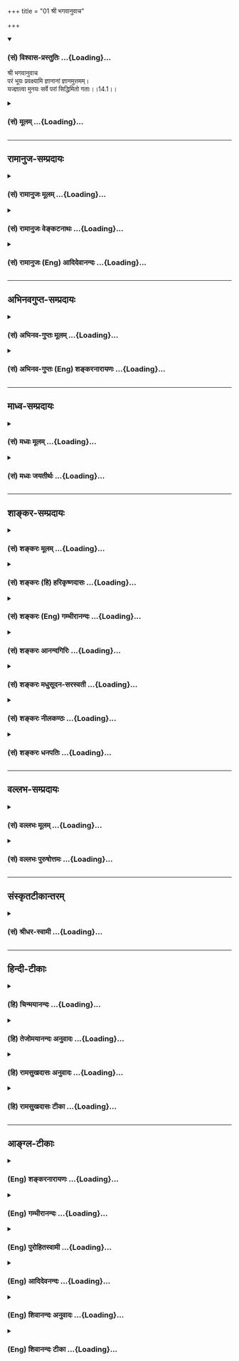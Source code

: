 +++
title = "01 श्री भगवानुवाच"

+++
<div class="js_include" newlevelforh1="3" title="(सं) विश्वास-प्रस्तुतिः" unfilled url="/purANam/mahAbhAratam/06-bhIShma-parva/02-bhagavad-gItA-parva/saMskRtam/vishvAsa-prastutiH/14_guNa-traya-vibhAga-y/01_shrI_bhagavAnuvAc.md">
<details open><summary><h3>(सं) विश्वास-प्रस्तुतिः ...{Loading}...</h3></summary>

श्री भगवानुवाच  
परं भूयः प्रवक्ष्यामि ज्ञानानां ज्ञानमुत्तमम्।  
यज्ज्ञात्वा मुनयः सर्वे परां सिद्धिमितो गताः।।14.1।।
</details>
</div>
<div class="js_include collapsed" newlevelforh1="3" title="(सं) मूलम्" unfilled url="/purANam/mahAbhAratam/06-bhIShma-parva/02-bhagavad-gItA-parva/saMskRtam/mUlam/14_guNa-traya-vibhAga-y/01_shrI_bhagavAnuvAc.md">
<details><summary><h3>(सं) मूलम् ...{Loading}...</h3></summary>

श्री भगवानुवाच  
परं भूयः प्रवक्ष्यामि ज्ञानानां ज्ञानमुत्तमम्।  
यज्ज्ञात्वा मुनयः सर्वे परां सिद्धिमितो गताः।।14.1।।
</details>
</div>


_________________
## रामानुज-सम्प्रदायः
<div class="js_include collapsed" newlevelforh1="3" title="(सं) रामानुजः मूलम्" unfilled url="/purANam/mahAbhAratam/06-bhIShma-parva/02-bhagavad-gItA-parva/saMskRtam/rAmAnujaH/mUlam/14_guNa-traya-vibhAga-y/01_shrI_bhagavAnuvAc.md">
<details><summary><h3>(सं) रामानुजः मूलम् ...{Loading}...</h3></summary>

।।14.1।। श्रीभगवानुवाच -- **परं** पूर्वोक्ताद् अन्यत्
प्रकृतिपुरुषान्तर्गतम् एव सत्त्वादिगुणविषयं ज्ञानं **भूयः प्रवक्ष्यामि**
तत् च **ज्ञानं** सर्वेषां प्रकृतिपुरुषविषय**ज्ञानानाम् उत्तमम् यद्**
ज्ञानं **ज्ञात्वा** **सर्वे मुनयः** तन्मननशीलाः **इतः** संसारमण्डलात्
**परां सिद्धिं गताः** परिशुद्धात्मस्वरूपप्राप्तिरूपां सिद्धिम्
अवाप्ताः। पुनः अपि तद् ज्ञानं फलेन विशिनष्टि --

</details>
</div>
<div class="js_include collapsed" newlevelforh1="3" title="(सं) रामानुजः वेङ्कटनाथः" unfilled url="/purANam/mahAbhAratam/06-bhIShma-parva/02-bhagavad-gItA-parva/saMskRtam/rAmAnujaH/venkaTanAthaH/14_guNa-traya-vibhAga-y/01_shrI_bhagavAnuvAc.md">
<details><summary><h3>(सं) रामानुजः वेङ्कटनाथः ...{Loading}...</h3></summary>

  
  
।।14.1।। पूर्वाध्यायप्रकृतविशोधनरूपतयाऽस्य तत्सङ्गतिं
प्रदर्शयन्गुणबन्धविधा तेषां कर्तृत्वं तन्निवर्तनम्। गतित्रयस्वमूलत्वं
चतुर्दश उदीर्यते \[गी.सं.18\] इति सङ्ग्रहश्लोकं व्याचष्टे -- त्रयोदश
इति। इदं शरीरं कौन्तेय क्षेत्रमित्यभिधीयते \[13।2\] इत्यारभ्यइति क्षेत्रं
तथा ज्ञानं ज्ञेयं चोक्तं समासतः। मद्भक्त एतद्विज्ञाय मद्भावायोपपद्यते
\[13।19\] इत्यन्तार्थमभिप्रेत्यप्रकृतिपुरुषयोरित्यादि बन्धान्मुच्यत
इत्युक्तमित्यन्तमभिहितम्। गुणानां बन्धहेतुताप्रकार इत्यनेनगुणबन्धविधा
इत्येतद्व्याख्यातम्। गुणनिवर्तनप्रकारश्चेत्यनेनतन्निवर्तनम्
इत्येतद्व्याख्यातम्।
सङ्ग्रहोक्तगुणकर्तृत्वगतित्रयस्वमूलत्वयोर्भाष्येऽनुक्तिरन्यार्थानुवादत्वप्रासङ्गिकत्वाभ्यामिति
द्रष्टव्यम्। परशब्दस्योत्कृष्टपरत्वे उत्तमशब्देन पौनरुक्त्यं
स्यादित्यन्यथा व्याचष्टेपूर्वोक्तादन्यदिति। एवं सत्युक्तस्यैव
पुनर्वचनपरंभूयः प्रवक्ष्यामि इत्येतद्विरुध्येतेत्याशङ्कावारणाय
तदभिप्रेतमाह -- प्रकृतिपुरुषान्तर्गतमेवेति। संग्रहेण पूर्वाध्यायोक्तं
गुणानां बन्धहेतुत्वमेव विस्तरेणात्र भूयः प्रवक्ष्यामीत्यर्थ इति न विरोध
इति भावः। ज्ञानानामुत्तमं ज्ञानं भूयः प्रवक्ष्यामि इत्यन्वयसम्भवेऽपि
तज्ज्ञानस्यावश्यज्ञातव्यत्वसिद्धये ज्ञानानामुत्तमत्वस्य वाक्यभेदेन
विधेयतयाऽन्वयमाह -- तच्च ज्ञानमिति। ज्ञानानाम् इति सामान्यनिर्देशेन
सर्वज्ञानापेक्षयोत्तमत्वलाभेऽपि
भगवद्विषयज्ञानापेक्षयोत्तमत्वासम्भवात्तद्व्यवच्छेदायसर्वेषां
प्रकृतिपुरुषविषयज्ञानानामित्युक्तम्। एतज्ज्ञानविषयज्ञानमात्रस्य
परसिद्धिहेतुत्वासम्भवात्तदभ्यासरूपानुष्ठानालाभाच्चसर्वे मुनयस्तन्मननशीला
इत्युक्तम्। इतः इत्यस्य प्रकृतज्ञानहेतुतापरत्वे; तदभावेऽपि
भूतभव्यसमुच्चारिन्यायेन
तद्धेतुतालाभाद्भगवद्भक्त्यैकलभ्यभगवत्प्राप्तिरूपसिद्धेरेतत्साध्यत्वासम्भवेन
परत्वप्रतिसम्बन्धिविशेषस्य अपेक्षितत्वाच्च तत्परत्वमाह -- इतः
संसारमण्डलात्परामिति। इयं परा सिद्धिः कीदृशी इत्यतः तत्स्वरूपमाह -- परां
परिशुद्धात्मस्वरूपप्राप्तिरूपामिति।  
  

</details>
</div>
<div class="js_include collapsed" newlevelforh1="3" title="(सं) रामानुजः (Eng) आदिदेवानन्दः" unfilled url="/purANam/mahAbhAratam/06-bhIShma-parva/02-bhagavad-gItA-parva/saMskRtam/rAmAnujaH/english/AdidevAnandaH/14_guNa-traya-vibhAga-y/01_shrI_bhagavAnuvAc.md">
<details><summary><h3>(सं) रामानुजः (Eng) आदिदेवानन्दः ...{Loading}...</h3></summary>

14.1 The Lord said I shall declare again another kind of knowledge which
is distinct from what was taught earlier concerning Gunas such as
Sattva, falling within the sphere of Prakrti and Purusa. This knowledge
going to be revealed is the best of all forms of knowledge concerning
the Prakrti and the self. Having gained this knowledge, all sages,
namely, those given to meditation, have attained perfection, beyond this
world, the sphere of Samsara, having attained the essential and pure
form of the self. He further extols this knowledge, distinguishing it by
its fruits:

</details>
</div>


_________________
## अभिनवगुप्त-सम्प्रदायः
<div class="js_include collapsed" newlevelforh1="3" title="(सं) अभिनव-गुप्तः मूलम्" unfilled url="/purANam/mahAbhAratam/06-bhIShma-parva/02-bhagavad-gItA-parva/saMskRtam/abhinava-guptaH/mUlam/14_guNa-traya-vibhAga-y/01_shrI_bhagavAnuvAc.md">
<details><summary><h3>(सं) अभिनव-गुप्तः मूलम् ...{Loading}...</h3></summary>

।।14.1।। परमिति। यदेव पूर्वोक्तं ज्ञानं; तदेव पुनः प्रकर्षेण प्रत्येकं
गुणस्वरूपनिरूपणाय वैतत्येन +++(S अवैतत्येन)+++ वक्ष्यामि। यज्ज्ञात्वा इत्यनेन
अस्य ज्ञानस्य दृष्टप्रत्ययतां प्रसिद्धिं चाह।

</details>
</div>
<div class="js_include collapsed" newlevelforh1="3" title="(सं) अभिनव-गुप्तः (Eng) शङ्करनारायणः" unfilled url="/purANam/mahAbhAratam/06-bhIShma-parva/02-bhagavad-gItA-parva/saMskRtam/abhinava-guptaH/english/shankaranArAyaNaH/14_guNa-traya-vibhAga-y/01_shrI_bhagavAnuvAc.md">
<details><summary><h3>(सं) अभिनव-गुप्तः (Eng) शङ्करनारायणः ...{Loading}...</h3></summary>

14.1 Param etc. Knowledge has been described earlier; the same I shall
again explain thoroughly, i.e., in detail in order to examine
individually the nature of the Strands. By knowing which etc.: By this
\[the Bhagavat\] proclaims the tested trustworthiness and the popularity
of this knowledge.

</details>
</div>


_________________
## माध्व-सम्प्रदायः
<div class="js_include collapsed" newlevelforh1="3" title="(सं) मध्वः मूलम्" unfilled url="/purANam/mahAbhAratam/06-bhIShma-parva/02-bhagavad-gItA-parva/saMskRtam/madhvaH/mUlam/14_guNa-traya-vibhAga-y/01_shrI_bhagavAnuvAc.md">
<details><summary><h3>(सं) मध्वः मूलम् ...{Loading}...</h3></summary>

।।14.1।। साधनकृज्ज्ञानदात्रे नमः। साधनं प्राधान्येनोत्तरैरध्यायैर्वक्ति।

</details>
</div>
<div class="js_include collapsed" newlevelforh1="3" title="(सं) मध्वः जयतीर्थः" unfilled url="/purANam/mahAbhAratam/06-bhIShma-parva/02-bhagavad-gItA-parva/saMskRtam/madhvaH/jayatIrthaH/14_guNa-traya-vibhAga-y/01_shrI_bhagavAnuvAc.md">
<details><summary><h3>(सं) मध्वः जयतीर्थः ...{Loading}...</h3></summary>

।।14.1।। उत्तरेषां पञ्चानामध्यायानां प्रतिपाद्यमाह -- **साधनमि**ति। योगे
त्विमां शृणु \[2।39\] इति प्रतिज्ञायाषष्टपरिसमाप्तेः कामवर्जनादीति
कर्तव्यतासहितं कर्मध्यानलक्षणं ज्ञानसाधनमुक्तम्।
तत्रेतिकर्तव्यतांशमुत्तरैरध्यायैः प्रपञ्चयतीत्यर्थः। मम योनिर्महद्ब्रह्म
\[14।3\]न तद्भासयते सूर्यः \[15।6\] इत्यादिनेश्वरमाहात्म्यस्यापि
वचनात्कथमेतत् इत्यत उक्तम् -- **प्राधान्येने**ति। प्राचुर्यापेक्षया
संग्राहकमेतदित्यर्थः। अवान्तरप्रतिपाद्यभेदादध्यायभेदः। तत्रयावत्सञ्जायते
किञ्चित् \[13।27\] इत्युक्तविवरणपूर्वकंकारणं गुणसङ्गोऽस्य \[13।22\]
इत्युक्तं गुणसम्बन्धं प्रपञ्च्य तदत्ययसाधनमनेनाध्यायेनोच्यते।

</details>
</div>


_________________
## शाङ्कर-सम्प्रदायः
<div class="js_include collapsed" newlevelforh1="3" title="(सं) शङ्करः मूलम्" unfilled url="/purANam/mahAbhAratam/06-bhIShma-parva/02-bhagavad-gItA-parva/saMskRtam/shankaraH/mUlam/14_guNa-traya-vibhAga-y/01_shrI_bhagavAnuvAc.md">
<details><summary><h3>(सं) शङ्करः मूलम् ...{Loading}...</h3></summary>

।।14.1।। --,**परं** ज्ञानम् इति व्यवहितेन संबन्धः; **भूयः** पुनः
पूर्वेषु सर्वेष्वध्यायेषु असकृत् उक्तमपि **प्रवक्ष्यामि।** तच्च परं
परवस्तुविषयत्वात्। किं तत् **ज्ञानं** सर्वेषां **ज्ञानानाम् उत्तमम्;**
उत्तमफलत्वात्। ज्ञानानाम् इति न अमानित्वादीनाम् किं तर्हि
यज्ञादिज्ञेयवस्तुविषयाणाम् इति। तानि न मोक्षाय; इदं तु मोक्षाय इति
परोत्तमशब्दाभ्यां स्तौति श्रोतृबुद्धिरुच्युत्पादनार्थम्। **यत्**
**ज्ञात्वा** यत् ज्ञानं ज्ञात्वा प्राप्य **मुनयः** संन्यासिनः मननशीलाः
**सर्वे परां सिद्धिं** मोक्षाख्याम् **इतः** अस्मात् देहबन्धनात् ऊर्ध्वं
**गताः** प्राप्ताः।। अस्याश्च सिद्धेः ऐकान्तिकत्वं दर्शयति --,

</details>
</div>
<div class="js_include collapsed" newlevelforh1="3" title="(सं) शङ्करः (हि) हरिकृष्णदासः" unfilled url="/purANam/mahAbhAratam/06-bhIShma-parva/02-bhagavad-gItA-parva/saMskRtam/shankaraH/hindI/harikRShNadAsaH/14_guNa-traya-vibhAga-y/01_shrI_bhagavAnuvAc.md">
<details><summary><h3>(सं) शङ्करः (हि) हरिकृष्णदासः ...{Loading}...</h3></summary>

।।14.1।। तथा जो यह कहा कि प्रकृतिमें स्थित होना और गुणविषयक आसक्ति -- यही
संसारका कारण है; सो किस गुणमें किस प्रकारसे आसक्ति होती है गुण कौनसे हैं
वे कैसे बाँधते हैं गुणोंसे छुटकारा कैसे होता है तथा मुक्तका लक्षण क्या
है यह सब बातें बतलानेके लिये भी इस अध्यायका आरम्भ किया जाता है
--,श्रीभगवान् बोले -- परम् इस पदका दूरस्थ ज्ञानम् पदके साथ सम्बन्ध है।
समस्त ज्ञानोंमें उत्तम परम ज्ञानको अर्थात् जो पर वस्तुविषयक होनेसे परम
है और उत्तम फलयुक्त होनेके कारण समस्त ज्ञानोंमें उत्तम है; उस परम उत्तम
ज्ञानको; यद्यपि पहलेके सब अध्यायोंमें बारबार कह आया हूँ; तो भी फिर भली
प्रकार कहूँगा। यहाँ ज्ञानोंमेंसे इस शब्दसे अमानित्वादि ज्ञानसाधनोंका
ग्रहण नहीं है। किंतु यज्ञादि ज्ञेयवस्तुविषयक ज्ञानोंका ग्रहण है। वे
यज्ञादिविषयक ज्ञान मोक्षके लिये उपयुक्त नहीं हैं और यह ( जो इस अध्यायमें
बतलाया जाता है वह ) मोक्षके लिये उपयुक्त है; इसलिये परम और उत्तम इन
दोनों शब्दोंसे श्रोताकी बुद्धिमें रुचि उत्पन्न करनेके लिये इसकी स्तुति
करते हैं। जिस ज्ञानको जानकर -- पाकर सब मननशील संन्यासीजन इस देहबन्धनसे
मुक्त होनेके बाद मोक्षरूप परम सिद्धिको प्राप्त हुए हैं; ( ऐसा परम ज्ञान
कहूँगा )।

</details>
</div>
<div class="js_include collapsed" newlevelforh1="3" title="(सं) शङ्करः (Eng) गम्भीरानन्दः" unfilled url="/purANam/mahAbhAratam/06-bhIShma-parva/02-bhagavad-gItA-parva/saMskRtam/shankaraH/english/gambhIrAnandaH/14_guNa-traya-vibhAga-y/01_shrI_bhagavAnuvAc.md">
<details><summary><h3>(सं) शङ्करः (Eng) गम्भीरानन्दः ...{Loading}...</h3></summary>

14.1 The word param should be connected with the remote word jnanam.
Pravaksyami, I shall speak; bhuyah, again-even though spoken of more
than once in all the preceding chapters; of the param, supreme-it is
supreme because it is concerned with the supreme Reality;-which is
that;-jnanam, Knowledge; uttamam, the best-since it has the best result;
jnananam, of all knowledges-. 'Of all knowledges' does not mean 'of
humility' etc. (13.7-11). What then; It means 'among knowledges of all
knowable things like sacrifice etc.' They do not lead to Liberation, but
this (Knowledge) leads to Liberation. Hence the Lord praises it with the
words 'supreme' and 'best', so as to arouse interest in the intellect of
the listener. Yat jnatva, by realizing which, by attaining which
Knowledge; sarve, all; munayah, the contemplatives, the monks \[But not
those who espoused monasticsim as a formality in in the fourth stage of
life.\] gatah, reached, attained; itah, from here-when this bondage of
the body had ceased; param, the highest; siddhim, Perfection, called
Liberation. And the Lord shows the infallibility of this Perfection:

</details>
</div>
<div class="js_include collapsed" newlevelforh1="3" title="(सं) शङ्करः आनन्दगिरिः" unfilled url="/purANam/mahAbhAratam/06-bhIShma-parva/02-bhagavad-gItA-parva/saMskRtam/shankaraH/AnandagiriH/14_guNa-traya-vibhAga-y/01_shrI_bhagavAnuvAc.md">
<details><summary><h3>(सं) शङ्करः आनन्दगिरिः ...{Loading}...</h3></summary>

।।14.1।। क्षेत्रक्षेत्रज्ञसंयोगस्य सर्वोत्पत्तिनिमित्तत्वमज्ञातं
ज्ञापयितुमध्यायान्तरमवतारयन्नध्याययोरुत्थाप्योत्थापकत्वरूपां संगतिमाह --
**सर्वमिति।** विधान्तरेणाध्यायारम्भं सूचयति -- **अथवेति।** तदेव
वक्तुमुक्तमनुवदति -- **ईश्वरेति।** प्रकृतिस्थत्वं पुरुषस्य प्रकृत्या
सहैक्याध्यासस्तस्यैव गुणेषु शब्दादिविषयेषु सङ्गोऽभिनिवेशः।
षड्विधामाकाङ्क्षां निक्षिप्य तदुत्तरत्वेनाध्यायारम्भे पूर्ववदेव
पूर्वाध्यायसंबन्धसिद्धिरित्याह -- **कस्मिन्निति।**
पूर्वोक्तेनार्थेनास्याध्यायस्य समुच्चयार्थश्चकारः। परमित्यस्य
भाविकालार्थत्वं व्यावर्तयितुं सङ्गतिमाह -- **परमिति।**
भूयःशब्दस्याधिकार्थत्वमिह नास्तीत्याह -- **पुनरिति।** पुनःशब्दार्थमेव
विवृणोति -- **पूर्वेष्विति।** पुनरुक्तिस्तर्हीत्याशङ्क्य सूक्ष्मत्वेन
दुर्बोधत्वात्पुनर्वचनमर्थवदित्याह -- **तच्चेति।** विशेष्यं प्रश्नद्वारा
निर्दिशति -- **किं तदिति।** निर्धारणार्थां षष्ठीमादाय तस्य प्रकर्षं
दर्शयति -- **सर्वेषामिति।** परमुत्तममिति पुनरुक्तिमाशङ्क्य
विषयफलभेदान्मैवमित्याह -- **उत्तमेति।** ज्ञानं ज्ञेयमित्यादौ
ज्ञानशब्देनामानित्वादीनामुक्तत्वात्तन्मध्ये च ज्ञानस्य
साध्यत्वेनोत्तमत्वान्न तस्य वक्तव्यतेत्याशङ्क्याह -- **ज्ञानानामिति।**
नामानित्वादीनां ग्रहणमिति शेषः। इतिशब्दादूर्ध्वं पूर्ववदेव शेषो
द्रष्टव्यः। यथोक्तज्ञानापेक्षया कुतस्तज्ज्ञानस्य प्रकर्षस्तत्राह --
**तानीति।** स्तुतिफलमाह -- **श्रोतृबुद्धीति।** ज्ञानं ज्ञात्वा ज्ञानस्य
ज्ञेयत्वोपगमादनवस्थेत्याशङ्क्याह -- **प्राप्येति।** मुनिशब्दस्य
चतुर्थाश्रमविषयत्वे तन्मात्रादेव ज्ञानायोगात्कुतस्तेषां
मुक्तिरित्याशङ्क्याह -- **मननेति।** सिद्धेर्ज्ञानत्वं परामिति
विशेषणाद्व्यावर्त्य मुक्तित्वमाह -- **मोक्षाख्यामिति।** देहाख्यस्य
बन्धनस्याध्यक्षत्वमाह -- **अस्मादिति।**

</details>
</div>
<div class="js_include collapsed" newlevelforh1="3" title="(सं) शङ्करः मधुसूदन-सरस्वती" unfilled url="/purANam/mahAbhAratam/06-bhIShma-parva/02-bhagavad-gItA-parva/saMskRtam/shankaraH/madhusUdana-sarasvatI/14_guNa-traya-vibhAga-y/01_shrI_bhagavAnuvAc.md">
<details><summary><h3>(सं) शङ्करः मधुसूदन-सरस्वती ...{Loading}...</h3></summary>

।।14.1।। पूर्वाध्यायेयावत्संजायते किंचित्सत्त्वं स्थावरजङ्गमम्।
क्षेत्रक्षेत्रज्ञसंयोगात्तद्विद्धि इत्युक्तं; तत्र
निरीश्वरसाङ्ख्यनिराकरणेन क्षेत्रक्षेत्रज्ञसंयोगस्येश्वराधीनत्वं
वक्तव्यम्; एवंकारणं गुणसङ्गोऽस्य सदसद्योनिजन्मसु इत्युक्तं तत्र
कस्मिन्गुणे कथं सङ्गः के वा गुणाः कथं वा ते बध्नन्तीति वक्तव्यम्;
तथाभूतप्रकृतिमोक्षं च ये विदुर्यान्ति ते परम् इत्युक्तं तत्र
भूतप्रकृतिशब्दितेभ्यो गुणेभ्यः कथं मोक्षणं स्यान्मुक्तस्य च किं
लक्षणमिति वक्तव्यं; तदेतत्सर्वं विस्तरेण वक्तुं चतुर्दशोऽध्याय आरभ्यते।
तत्र वक्ष्यमाणमर्थं द्वाभ्यां स्तुवन् श्रोतॄणां रुच्युत्पत्तये
श्रीभगवानुवाच -- ज्ञायतेऽनेनेति ज्ञानं परमात्मज्ञानसाधनं परं श्रेष्ठं
परवस्तुविषयत्वात्। कीदृशं तत्। ज्ञानानां ज्ञानसाधनानां बहिरङ्गाणां
यज्ञादीनां मध्ये उत्तमं उत्तमफलत्वात्। नत्वमानित्वादीनाम्।
तेषामन्तरङ्गत्वेनोत्तमफलत्वात्। परमित्यनेनोत्कृष्टविषयत्वमुक्तं;
उत्तममित्यनेन तूत्कृष्टफलत्वमिति भेदः। ईदृशं ज्ञानमहं प्रवक्ष्यामि भूयः
पुनः। पूर्वेष्वध्यायेष्वसकृदुक्तमपि यज्ज्ञानं ज्ञात्वाऽनुष्ठाय मुनयो
मननशीलाः संन्यासिनः सर्वे परां सिद्धिं मोक्षाख्यां इतो देहबन्धनाद्गताः
प्राप्ताः।

</details>
</div>
<div class="js_include collapsed" newlevelforh1="3" title="(सं) शङ्करः नीलकण्ठः" unfilled url="/purANam/mahAbhAratam/06-bhIShma-parva/02-bhagavad-gItA-parva/saMskRtam/shankaraH/nIlakaNThaH/14_guNa-traya-vibhAga-y/01_shrI_bhagavAnuvAc.md">
<details><summary><h3>(सं) शङ्करः नीलकण्ठः ...{Loading}...</h3></summary>

।।14.1।। पूर्वाध्यायान्ते भूतप्रकृतिमोक्षं च ये विदुस्ते परं
यान्तीत्युक्तं तत्र का वा भूतप्रकृतिः किमाश्रयेण तस्या भूतजकत्वं कथं वा
बन्धकत्वं कथं च ततो मोक्षः किंच मुक्तानां लक्षणमित्येतदर्थजातं विवरीतुं
चतुर्दशोऽध्याय आरभ्यते। तत्र रुच्युत्पादनार्थं परं ज्ञानं स्तुवन्
श्रीभगवानुवाच -- **परमिति।** परं सर्वोत्कृष्टं ब्रह्मविषयत्वात् ज्ञानं
भूयः पुनः असकृदुक्तमपि प्रवक्ष्यामि। किं तत्स्वरूपं आह।
ज्ञानानाममानित्वादीनां यज्ञादीनां ज्ञानसाधनानां मध्ये यदुत्तमं
मोक्षफलत्वादन्तरङ्गं तदेव तत्। अहं घटं जानामीत्यत्राहमर्थस्य
घटाकारवृत्तेर्घटस्य च ज्ञानमस्तीति विषयभेदात् ज्ञानत्रयमस्ति।
तत्राद्यद्वयं नान्तरीयकं; यच्च उत्तमं चरमं घटप्रकाशफलरूपं ज्ञानं तदेव
परं ब्रह्मेत्यर्थः। यथोक्तं वार्तिककारैःपरागर्थप्रमेयेषु या फलत्वेन
संमता। संवित्सैवेह ज्ञेयोऽर्थो वेदान्तोक्तिप्रमाणतः इति। यत् ज्ञानं
ज्ञात्वा वेदान्तवाक्यजन्यया धीवृत्त्या अपरोक्षीकृत्य परां सिद्धिं
मोक्षमितः संसारात्संसारं विहाय गताः प्राप्ताः।

</details>
</div>
<div class="js_include collapsed" newlevelforh1="3" title="(सं) शङ्करः धनपतिः" unfilled url="/purANam/mahAbhAratam/06-bhIShma-parva/02-bhagavad-gItA-parva/saMskRtam/shankaraH/dhanapatiH/14_guNa-traya-vibhAga-y/01_shrI_bhagavAnuvAc.md">
<details><summary><h3>(सं) शङ्करः धनपतिः ...{Loading}...</h3></summary>

  
  
।।14.1।। यावत्संजायते किंचित्सत्त्वं स्तावरजंगमम्।
क्षेत्रक्षेत्रज्ञसंयोगात्तद्विद्धि भरतर्षभ इत्युक्तं तत्कथमिति
प्रकाशनार्थं ईश्वरतन्त्रयोः क्षेत्रक्षेत्रज्ञयोः जगत्कारणत्वं नतु
साङ्ख्यानामिव स्वतन्त्रयोरित्येवमर्थं च। तथाकारणं गुणसङ्गेऽस्य
सदसद्योनिजन्मसु इत्युक्तं। कस्मिन् गुणे कथं रागः के वा गुणाः कथं ते
बध्नान्ति गुणेभ्यश्च मोक्षणं कथं स्यात् मुक्तस्य च लक्षणं वक्त्वयं
इत्येवमर्थं चाध्यायमारभमाण आदौ श्रोतृरुच्युत्पत्तये श्रीभगवानुवाच --
परमिति। ज्ञानानां यज्ञादिज्ञेयवस्तुविषयाणां सर्वेषामुत्तमफलत्वादुत्तमं
नत्वमानित्वादीनां तत्त्वज्ञानान्तरङ्गसाधनानां एतादृशं
परमात्मसाक्षात्कारसाधनं ज्ञानं पूर्वेष्वध्यायेष्वसकृदुक्तमपि ब्रह्मणः
सूक्ष्मत्वेन दुर्बोधत्वात् भूयः पुनरहं प्रकर्षेण वक्ष्यामि। यज्ज्ञानं
ज्ञात्वा सर्वे मुनयो मननशीलाः परां सिद्धिं मोक्षाख्यां
इतोऽस्माद्देहबन्धनादूर्ध्वं गताः प्राप्ताः।

</details>
</div>


_________________
## वल्लभ-सम्प्रदायः
<div class="js_include collapsed" newlevelforh1="3" title="(सं) वल्लभः मूलम्" unfilled url="/purANam/mahAbhAratam/06-bhIShma-parva/02-bhagavad-gItA-parva/saMskRtam/vallabhaH/mUlam/14_guNa-traya-vibhAga-y/01_shrI_bhagavAnuvAc.md">
<details><summary><h3>(सं) वल्लभः मूलम् ...{Loading}...</h3></summary>

।।14.1।। अनादित्वान्निर्गुणत्वात्पुरुषो विमलः स्वतः। अनादित्वेऽपि मलिना
प्रकृतिस्त्रिगुणा यतः।।1।।  
  
तत्सम्बद्धप्रपञ्चेऽस्मिन् गुणातीतस्तु कश्चन। इत्युच्यतेऽस्मिन्नध्याये
गुणत्रयविभागशः।।2।। तत्र पूर्वंयावत्सञ्जायते किञ्चित् \[13।27\] इत्युक्तं
स च क्षेत्रात्मनोः संयोगो निरीश्वरसाङ्ख्यानामिव; न स्वातन्त्र्येण किन्तु
भगवदिच्छयेति कथनपूर्वकंकारणंक गुणसङ्गोऽस्य \[13।22\] इत्यनेनोक्तं
सत्त्वादिगुणकृतं जगद्वैचित्र्यं
प्रपञ्चयिष्यन्क्षेत्रक्षेत्रज्ञयोरेवमन्तरं ज्ञानचक्षुषा।
भूतप्रकृतिमोक्षं च ये विदुर्यान्ति ते परम् \[13।35\] इति परशब्दं च
विवृण्वन् श्रीभगवानुवाच -- परं भूय इति द्वाभ्याम्। पूर्वश्लोकोक्तं
यत्परं तद्भूयः प्रवक्ष्यामि विवृण्वन्वक्ष्यामीति प्रशब्दार्थः। किं
तत्परं ज्ञानानामुत्तमं ज्ञानमिति ज्ञायते इति ज्ञानं
अचिन्त्यशक्तिमहिमपुरुषोत्तमविषयकं तत्त्वज्ञानं यदधिगम्य मुनयः परां
गुणातीतां मुक्तिं गताः; इतस्त्रैगुण्यात्।

</details>
</div>
<div class="js_include collapsed" newlevelforh1="3" title="(सं) वल्लभः पुरुषोत्तमः" unfilled url="/purANam/mahAbhAratam/06-bhIShma-parva/02-bhagavad-gItA-parva/saMskRtam/vallabhaH/puruShottamaH/14_guNa-traya-vibhAga-y/01_shrI_bhagavAnuvAc.md">
<details><summary><h3>(सं) वल्लभः पुरुषोत्तमः ...{Loading}...</h3></summary>

  
  
।।14.1।। कृष्णः स्वगुणसम्बन्धात्प्रपञ्चस्य विचित्रताम्। बोधनार्थं
पाण्डवाय वर्णयामास विस्तरात्।।1।। अथ स्वक्रीडार्थं
विरचितसत्त्वादिगुणसङ्गजप्रपञ्चवैचित्र्यस्वरूपेण फलात्मकं निरूप्य
वर्णयति; तत्र श्लोकद्वयेन फलरूपस्वरूपमाह -- परमिति। परं
भगवत्सम्बन्धिफलात्मकं ज्ञानं ज्ञेयसाधनं तेन भूयः पूर्वमुक्तं साधारण्येन;
पुनः प्रकर्षेण ससाधनं वक्ष्यामि कथयामीत्यर्थः। भूयः प्रकर्षकथने विशेषणेन
विशेषयति। कीदृशं तत् ज्ञानानां पूर्वोक्तज्ञेयसाधनानां मध्ये उत्तमं
मुख्यमित्यर्थः। एवं कथनं प्रतिज्ञाय फलरूपत्वमाह -- यदिति। यत् ज्ञानं
ज्ञात्वा मुनयो मननशीलास्तदभ्यसनपराः सर्वे परां सिद्धिमनुभवात्मिकां इतः
लौकिकदेहात् गताः प्राप्ताः। सर्वे इतिपदेन येषां सिद्धिर्जाता
तेषामनेनैवेति ज्ञापितम्। ज्ञानानामुत्तममनेन विशेषणेन
ज्ञानेष्वेवोत्तमत्वं; न तु भक्तित इति व्यञ्जितम्।  
  

</details>
</div>


_________________
## संस्कृतटीकान्तरम्
<div class="js_include collapsed" newlevelforh1="3" title="(सं) श्रीधर-स्वामी" unfilled url="/purANam/mahAbhAratam/06-bhIShma-parva/02-bhagavad-gItA-parva/saMskRtam/shrIdhara-svAmI/14_guNa-traya-vibhAga-y/01_shrI_bhagavAnuvAc.md">
<details><summary><h3>(सं) श्रीधर-स्वामी ...{Loading}...</h3></summary>

।।14.1।। पुंप्रकृत्योः स्वतन्त्रत्वं वारयन्गुणसङ्गतः। प्राह
संसारवैचित्र्यं विस्तरेण चतुर्दशे।।1।।  
  
यावत्संजायते किंचित्सत्त्वं स्थावरजङ्गमम्।
क्षेत्रक्षेत्रज्ञसंयोगात्तद्विद्धि भरतर्षभ इत्युक्तम्। स च
क्षेत्रक्षेत्रज्ञयोः संयोगो निरीश्वरसाङ्ख्यानामिव न स्वातन्त्र्येण किं
त्वीश्वरेच्छयैवेति कथनपूर्वकंकारणं गुणसङ्गोऽस्य सदसद्योनिजन्मसु
इत्यनेनोक्तं सत्त्वादिगुणकृतं संसारवैचित्र्यं प्रपञ्चयिष्यन्नेवंभूतं
वक्ष्यमाणमर्थं स्तौति। श्रीभगवानुवाच **-- परं भूय इति द्वाभ्याम्**। परं
परमार्थनिष्ठं; ज्ञायतेऽनेनेति ज्ञानमुपदेशं भूयोऽपि तुभ्यं प्रकर्षेण
वक्ष्यामि। कथंभूतम्। ज्ञानानां तपःकर्मादिविषयाणां मध्ये उत्तमम्;
मोक्षहेतुत्वात्। तदेवाह। यज्ज्ञात्वा प्राप्य मुनयो मननशीलाः सर्वे इतो
देहबन्धनात्परां सिद्धिं गताः प्राप्ताः।

</details>
</div>


_________________
## हिन्दी-टीकाः
<div class="js_include collapsed" newlevelforh1="3" title="(हि) चिन्मयानन्दः" unfilled url="/purANam/mahAbhAratam/06-bhIShma-parva/02-bhagavad-gItA-parva/hindI/chinmayAnandaH/14_guNa-traya-vibhAga-y/01_shrI_bhagavAnuvAc.md">
<details><summary><h3>(हि) चिन्मयानन्दः ...{Loading}...</h3></summary>

।।14.1।। किसी भयंकर मनोवेग से विक्षुब्ध होने पर एक अत्यन्त बुद्धिमान
पुरुष को भी बारम्बार सांत्वना की आवश्यकता होती है। जीवभाव को प्राप्त
पुरुष अपने जीवन के दुखों के कारण उपदेश के पश्चात भी अपने सच्चिदानन्द
स्वरूप को सरलता से नहीं ग्रहण कर पाता। इसलिए; जब तक शिष्यों की विद्रोही
बुद्धि इस तत्त्व को समझ नहीं लेती; तब तक आचार्यों को इन आध्यात्मिक
सत्यों का बारंबार पुनरावृत्ति करना आवश्यक हो जाता है। अपने छोटेसे शिशु
को भोजन करा रही माता इसका आदर्श उदाहरण है। जब तक वह शिशु पर्याप्त मात्रा
में भोजन नहीं कर लेता; तब तक उसकी माँ उसे बहलाती फुसलाती रहती है। इसी
प्रकार; शिष्य को निश्चयात्मक ज्ञान हो जाने तक आचार्य को इस ज्ञान को
बारंबार दोहराना पड़ता है। इसलिए; इस अध्याय का प्रारम्भ भगवान् के इस कथन
से होता है; मैं तुम्हें पुन परम ज्ञान कहूंगा। ऐसा नहीं है कि पहले परम
ज्ञान नहीं बताया गया था; किन्तु उसके और अधिक स्पष्टीकरण तथा यथार्थ ग्रहण
के लिए उसकी पुनरावृत्ति अपरिहार्य है। इस अध्याय की विषय वस्तु को भगवान्
परम उत्तम ज्ञान कहते हैं; जिसका शब्दश अर्थ नहीं लेना चाहिए। इस अध्याय का
विषय प्रकृति के गुणों का मनुष्य के अन्तकरण पर पड़ने वाले प्रभाव का तथा
उसके व्यवहार का अध्ययन है। इसे दर्शनशास्त्र की सर्वोच्च विषयवस्तु की
संज्ञा नहीं दी जा सकती। तथापि इसके सम्यक् ज्ञान के बिना साधक अपने
आन्तरिक दोषों को समझ कर उन्हें सुधार नहीं सकता और ऐसी स्थिति में वह परम
पुरुषार्थ को भी प्राप्त नहीं कर सकता। इसलिए इन त्रिगुणों के ज्ञान को ही
यहाँ परम ज्ञान कहा गया है। जिसको जानकर मुनिजन परम सिद्धि को प्राप्त हुए
यहाँ वचन दिया गया है कि त्रिगुणों के यथार्थ ज्ञान से साधक की तीर्थयात्रा
सरल हो जायेगी। लक्ष्य के मार्ग का तथा सभी संभाव्य संकटों और कठिनाइयों का
सम्पूर्ण ज्ञान पहले से ही प्राप्त होने पर उन संकटों के निवारण की तैयारी
करने में यात्री को सहायता मिलती है। इस प्रकार अध्यात्म मार्ग में भी अपने
मन की दुष्टप्रवृत्तियों का पूर्ण और पूर्व ज्ञान होने पर एक परिश्रमी साधक
आन्तरिक समस्या के उत्पन्न होने पर उसका हल स्वयं ही कुशलतापूर्वक खोजने
में समर्थ हो जाता है। मुनि शब्द से हमें किसी जटाजूटधारी वृद्ध पुरुष की
कल्पना नहीं करनी चाहिए; जो अरण्यवास करते हुए कन्दमूलों के आहार पर अपना
जीवनयापन करता हो। मननशील पुरुष को मुनि कहते हैं। संक्षेप में समस्त
मननशील साधकों को इस अध्याय के विषय का ज्ञान अपनी आध्यात्मिक साधना के
साध्य को सम्पादित करने में सहायक होगा। अनेक उपनिषदों के अनुसार यहाँ भी
परम सिद्धि की प्राप्ति मरणोपरान्त कही गयी है। कुछ तत्त्वचिन्तक पुरुष
इसका वाच्यार्थ ही स्वीकार करके यह मत प्रतिपादित करते हैं कि इसी जीवन में
रहते हुए मोक्षसिद्धि नहीं हो सकती। देह त्याग के बाद ही मुक्ति संभव है।
शास्त्रीय भाषा में इसे विदेहमुक्ति कहते हैं। परन्तु; श्री शंकराचार्य
अत्यन्त प्रभावशाली ढंग से प्रामाणिक तर्कों के द्वारा इस मत का खण्डन करके
जीवन्मुक्ति के सिद्धांत का मण्डन करते हैं। उनका मत है कि साधन सम्पन्न
जिज्ञासु साधक को यहाँ और अभी इसी जीवन में मोक्ष प्राप्त हो सकता है। इस
जीवन के पश्चात् का अर्थ देह के मरण से नहीं; वरन् अविद्याजनित अहंकार
केन्द्रित जीवन के नाश से है। अर्थात् यहाँ अहंकार का नाश अभिप्रेत है; देह
का नहीं। लौकिक जीवन में भी हम देखते हैं कि गृहस्थ बनने के लिए अविवाहित
पुरुष का मरण आवश्यक है और माँ बनने के लिए कुमारी का। इन उदाहरणों में;
व्यक्ति का मरण नहीं होता; किन्तु ब्रह्मचर्य और कौमार्य का ही अन्त होता
है; जिससे कि उन्हें पतित्व और मातृत्व प्राप्त हो सके। इस प्रकार; व्यक्ति
तो वही रहता है परन्तु उसकी सामाजिक स्थिति में परिवर्तन आ जाता है।
युक्तियुक्त मनन और यथार्थ ज्ञान के द्वारा हमारे असत् जीवन मूल्यों का
अन्त हो जाता है और इस प्रकार नवार्जित ज्ञान के प्रकाश में हम श्रेष्ठतर;
आनन्दमय जीवन जी सकते हैं। इस नवजीवन का साधन है; स्वस्वरूप का निदिध्यासन।
साधनाकाल में; संभव है कि इन त्रिगुणों के विनाशकारी प्रभाववश बुद्धिमान और
परिश्रमी साधक का भी मन विचलित होकर ध्यान की शान्ति खो दे। इसलिए; इन्हें
भलीभाँति जानकर इनके कुप्रभावों को दूर रखने पर शतप्रतिशत सफलता निश्चित हो
जाती है। अब; भगवान् इस ज्ञान के निश्चित फल को बताते हैं

</details>
</div>
<div class="js_include collapsed" newlevelforh1="3" title="(हि) तेजोमयानन्दः अनुवादः" unfilled url="/purANam/mahAbhAratam/06-bhIShma-parva/02-bhagavad-gItA-parva/hindI/tejomayAnandaH/anuvAdaH/14_guNa-traya-vibhAga-y/01_shrI_bhagavAnuvAc.md">
<details><summary><h3>(हि) तेजोमयानन्दः अनुवादः ...{Loading}...</h3></summary>

।।14.1।। श्री भगवान् ने कहा -- समस्त ज्ञानों में उत्तम परम ज्ञान को मैं
पुन: कहूंगा, जिसको जानकर सभी मुनिजन इस (लोक) से जाकर (इस जीवनोपरान्त)
परम सिद्धि को प्राप्त हुए हैं।।

</details>
</div>
<div class="js_include collapsed" newlevelforh1="3" title="(हि) रामसुखदासः अनुवादः" unfilled url="/purANam/mahAbhAratam/06-bhIShma-parva/02-bhagavad-gItA-parva/hindI/rAmasukhadAsaH/anuvAdaH/14_guNa-traya-vibhAga-y/01_shrI_bhagavAnuvAc.md">
<details><summary><h3>(हि) रामसुखदासः अनुवादः ...{Loading}...</h3></summary>

।।14.1।। श्रीभगवान् बोले -- सम्पूर्ण ज्ञानोंमें उत्तम और पर ज्ञानको मैं
फिर कहूँगा, जिसको जानकर सब-के-सब मुनिलोग इस संसारसे मुक्त होकर
परमसिद्धिको प्राप्त हो गये हैं।

</details>
</div>
<div class="js_include collapsed" newlevelforh1="3" title="(हि) रामसुखदासः टीका" unfilled url="/purANam/mahAbhAratam/06-bhIShma-parva/02-bhagavad-gItA-parva/hindI/rAmasukhadAsaH/TIkA/14_guNa-traya-vibhAga-y/01_shrI_bhagavAnuvAc.md">
<details><summary><h3>(हि) रामसुखदासः टीका ...{Loading}...</h3></summary>

।।14.1।।***व्याख्या--*'परं भूयः प्रवक्ष्यामि ज्ञानानां
ज्ञानमुत्तमम्'--**तेरहवें अध्यायके अठारहवें, तेईसवें और चौंतीसवें
श्लोकमें भगवान्ने क्षेत्र-क्षेत्रज्ञका, प्रकृतिपुरुषका जो ज्ञान (विवेक)
बताया था, उसी ज्ञानको फिर बतानेके लिये भगवान् **'भूयः प्रवक्ष्यामि'**
पदोंसे प्रतिज्ञा करते हैं।  
  
लौकिक और पारलौकिक जितने भी ज्ञान हैं अर्थात् जितनी भी विद्याओं, कलाओँ,
भाषाओं, लिपियों आदिका ज्ञान है, उन सबसे प्रकृति-पुरुषका भेद बतानेवाला,
प्रकृतिसे अतीत करनेवाला, परमात्माकी प्राप्ति करानेवाला यह ज्ञान श्रेष्ठ
है, सर्वोत्कृष्ट है। इसके समान दूसरा कोई ज्ञान है ही नहीं, हो सकता ही
नहीं और होना सम्भव भी नहीं। कारण कि दूसरे सभी ज्ञान संसारमें फँसानेवाले
हैं, बन्धनमें डालनेवाले हैं।  
  
यद्यपि 'उत्तम' और 'पर'-- इन दोनों शब्दोंका एक ही अर्थ होता है, तथापि
जहाँ एक अर्थके दो शब्द एक साथ आ जाते हैं, वहाँ उनके दो अर्थ होते हैं।
अतः यहाँ 'उत्तम' शब्दका अर्थ है कि यह ज्ञान प्रकृति और उसके कार्य
संसार-शरीरसे सम्बन्ध-विच्छेद करानेवाला होनेसे श्रेष्ठ है; और 'पर' शब्दका
अर्थ है कि यह ज्ञान परमात्माकी प्राप्ति करानेवाला होनेसे सर्वोत्कृष्ट
है।  
  
**'यज्ज्ञात्वा मुनयः सर्वे परां सिद्धिमितो गताः'--** जिस ज्ञानको जानकर
अर्थात् जिसका अनुभव करके बड़े-बड़े मुनिलोग इस संसारसे मुक्त होकर
परमात्माको प्राप्त हो गये हैं, उसको मैं कहूँगा। उस ज्ञानको प्राप्त
करनेपर कोई मुक्त हो और कोई मुक्त न हो -- ऐसा होता ही नहीं, प्रत्युत इस
ज्ञानको प्राप्त करनेवाले सब-के-सब मुनिलोग मुक्त हो जाते हैं, संसारके
बन्धनसे, संसारकी परवशतासे छूट जाते हैं और परमात्माको प्राप्त हो जाते
हैं।  
  
तत्त्वका मनन करनेवाले जिस मनुष्यका शरीरके साथ अपनापन नहीं रहा, वह 'मुनि'
कहलाता है।  
  
**'परां सिद्धिम्'** कहनेका तात्पर्य है कि सांसारिक कार्योंकी जितनी
सिद्धियाँ हैं अथवा योगसाधनसे होनेवाली अणिमा, महिमा, गरिमा आदि जितनी
सिद्धियाँ हैं, वे सभी वास्तवमें असिद्धियाँ ही हैं। कारण कि वे सभी
जन्म-मरण देनेवाली, बन्धनमें डालनेवाली, परमात्मप्राप्तिमें बाधा डालनेवाली
हैं। परन्तु परमात्मप्राप्तिरूप जो सिद्धि है, वह सर्वोत्कृष्ट है क्योंकि
उसको प्राप्त होनेपर मनुष्य जन्ममरणसे छूट जाता है।

</details>
</div>


_________________
## आङ्ग्ल-टीकाः
<div class="js_include collapsed" newlevelforh1="3" title="(Eng) शङ्करनारायणः" unfilled url="/purANam/mahAbhAratam/06-bhIShma-parva/02-bhagavad-gItA-parva/english/shankaranArAyaNaH/14_guNa-traya-vibhAga-y/01_shrI_bhagavAnuvAc.md">
<details><summary><h3>(Eng) शङ्करनारायणः ...{Loading}...</h3></summary>

14.1. The Bhagavat said Further, once again I shall explain the supreme
knowledge, the best among the knowledges, by knowing which all the seers
have gone from here to the Supreme Success.

</details>
</div>
<div class="js_include collapsed" newlevelforh1="3" title="(Eng) गम्भीरानन्दः" unfilled url="/purANam/mahAbhAratam/06-bhIShma-parva/02-bhagavad-gItA-parva/english/gambhIrAnandaH/14_guNa-traya-vibhAga-y/01_shrI_bhagavAnuvAc.md">
<details><summary><h3>(Eng) गम्भीरानन्दः ...{Loading}...</h3></summary>

14.1 The Blessed Lord said I shall speak again of the supreme Knowledge,
the best of all knowledges, by realizing which all the contemplatives
reached the highest Perfection from here.

</details>
</div>
<div class="js_include collapsed" newlevelforh1="3" title="(Eng) पुरोहितस्वामी" unfilled url="/purANam/mahAbhAratam/06-bhIShma-parva/02-bhagavad-gItA-parva/english/purohitasvAmI/14_guNa-traya-vibhAga-y/01_shrI_bhagavAnuvAc.md">
<details><summary><h3>(Eng) पुरोहितस्वामी ...{Loading}...</h3></summary>

14.1 "Lord Shri Krishna continued: Now I will reveal unto the Wisdom
which is beyond knowledge, by attaining which the sages have reached
Perfection.

</details>
</div>
<div class="js_include collapsed" newlevelforh1="3" title="(Eng) आदिदेवनन्दः" unfilled url="/purANam/mahAbhAratam/06-bhIShma-parva/02-bhagavad-gItA-parva/english/AdidevanandaH/14_guNa-traya-vibhAga-y/01_shrI_bhagavAnuvAc.md">
<details><summary><h3>(Eng) आदिदेवनन्दः ...{Loading}...</h3></summary>

14.1 The Lord said I shall declare again another kind of knowledge: It
is the best of all forms of knowledge, by knowing which all the sages
have attained the state of perfection beyond this world.

</details>
</div>
<div class="js_include collapsed" newlevelforh1="3" title="(Eng) शिवानन्दः अनुवादः" unfilled url="/purANam/mahAbhAratam/06-bhIShma-parva/02-bhagavad-gItA-parva/english/shivAnandaH/anuvAdaH/14_guNa-traya-vibhAga-y/01_shrI_bhagavAnuvAc.md">
<details><summary><h3>(Eng) शिवानन्दः अनुवादः ...{Loading}...</h3></summary>

14.1 The Blessed Lord said I will again declare (to thee) that supreme
knowledge, the best of all knowledge, having known which all the sages
have gone to the supreme perfection after this life.

</details>
</div>
<div class="js_include collapsed" newlevelforh1="3" title="(Eng) शिवानन्दः टीका" unfilled url="/purANam/mahAbhAratam/06-bhIShma-parva/02-bhagavad-gItA-parva/english/shivAnandaH/TIkA/14_guNa-traya-vibhAga-y/01_shrI_bhagavAnuvAc.md">
<details><summary><h3>(Eng) शिवानन्दः टीका ...{Loading}...</h3></summary>

  
  
14.1 परम् supreme; भूयः again; प्रवक्ष्यामि (I) will declare; ज्ञानानाम्
of all knowledge; ज्ञानम् knowledge; उत्तमम् the best; यत् which;
ज्ञात्वा having known; मुनयः the sages; सर्वे all; पराम् supreme;
सिद्धिम् to perfection; इतः after this life; गताः gone.Commentary
Further analysis of the field is made in this chapter.In chapter XIII;
verse 21; it has been stated that attachment to the alities is the cause
of Samsara or births in good and evil wombs. In this chapter the Lord
gives answers to the estions What are the alities of Nature (Gunas) How
do they bind a man What are the characteristics of these alities How do
they operate How can one obtain freedom from them What are the
characteristics of a liberated soulAll knowledge has no reference to the
knowledge described in chapter XIII; verse 7 to 10; but it refers to
that kind of knowledge which concerns sacrifices. That kind of knowledge
which relates to sacrifices cannot give liberation. But the knowledge
which is going to be imparted in this discourse will certainly lead to
emancipation. The Lord eulogises this knowledge by the epithets supreme
and the best in order to create great interest in Arjuna and other
spiritual aspirants.Having learnt this supreme knowledge; all the sages
who practised Manana or reflection (Munis) have attained perfection
after being freed from bondage to the body.Itah After this life after
being freed from this bondage to the body.

</details>
</div>
